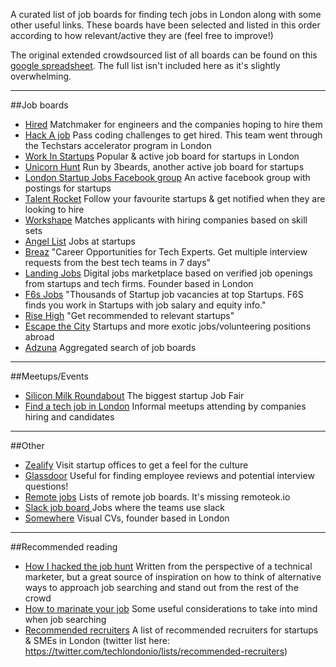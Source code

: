 A curated list of job boards for finding tech jobs in London along with some other useful links. These boards have been selected and listed in this order according to how relevant/active they are (feel free to improve!)

The original extended crowdsourced list of all boards can be found on this [google spreadsheet](https://docs.google.com/spreadsheets/d/1l97oJKfmFYKl1dFda4Y01OSmiuxgFsCRbiuoRCrp8vE/edit?usp=sharing). The full list isn't included here as it's slightly overwhelming.

___


##Job boards
* [Hired](http://www.hired.com) Matchmaker for engineers and the companies hoping to hire them
*  [Hack A job](http://www.hackajob.co) Pass coding challenges to get hired. This team went through the Techstars accelerator program in London
* [Work In Startups](http://www.workinstartups.com) Popular & active job board for startups in London
* [Unicorn Hunt](http://www.unicornhunt.io) Run by 3beards, another active job board for startups
* [London Startup Jobs Facebook group](http://www.facebook.com/groups/356650711075435/) An active facebook group with postings for startups
* [Talent Rocket](http://www.talentrocket.co.uk) Follow your favourite startups & get notified when they are looking to hire
* [Workshape](http://www.workshape.io) Matches applicants with hiring companies based on skill sets
* [Angel List](http://www.angel.co/jobs) Jobs at startups
* [Breaz](http://breaz.io/) "Career Opportunities for Tech Experts. Get multiple interview requests from the best tech teams in 7 days"
* [Landing Jobs](https://www.landing.jobs/) Digital jobs marketplace based on verified job openings from startups and tech firms. Founder based in London
* [F6s Jobs](http://www.f6s.com/jobs) "Thousands of Startup job vacancies at top Startups. F6S finds you work in Startups with job salary and equity info."
* [Rise High](http://risehigh.co/) "Get recommended to relevant startups"
* [Escape the City](http://www.escapethecity.org) Startups and more exotic jobs/volunteering positions abroad
* [Adzuna](http://www.adzuna.co.uk) Aggregated search of job boards

---

##Meetups/Events
* [Silicon Milk Roundabout](http://www.siliconmilkroundabout.com) The biggest startup Job Fair
* [Find a tech job in London](http://www.meetup.com/Find-A-tech-Job-In-London/) Informal meetups attending by companies hiring and candidates

---

##Other
* [Zealify](http://www.zealify.com) Visit startup offices to get a feel for the culture
* [Glassdoor](http://www.glassdoor.co.uk) Useful for finding employee reviews and potential interview questions!
* [Remote jobs](https://github.com/josiahsprague/remote-job-boards) Lists of remote job boards. It's missing remoteok.io
* [Slack job board ](http://slackatwork.com/) Jobs where the teams use slack
* [Somewhere](http://somewherehq.com/) Visual CVs, founder based in London

---

##Recommended reading
* [How I hacked the job hunt](https://medium.com/tech-london/how-i-hack-the-job-research-ecc87f8b9127) Written from the perspective of a technical marketer, but a great source of inspiration on how to think of alternative ways to approach job searching and stand out from the rest of the crowd
* [How to marinate your job](https://medium.com/@orliesaurus/how-to-marinate-your-job-1cf6f830362d#.khlys5bxx) Some useful considerations to take into mind when job searching
* [Recommended recruiters](https://medium.com/tech-london/recommended-recruiters-london-startup-sme-e6dd783d3080#.r84yx957n) A list of recommended recruiters for startups & SMEs in London (twitter list here: https://twitter.com/techlondonio/lists/recommended-recruiters)
